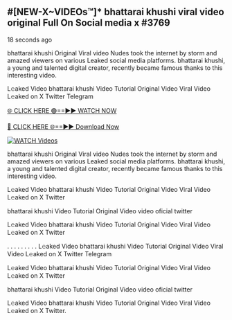 ## #[NEW-X~VIDEOs™]* bhattarai khushi viral video original Full On Social media x #3769

18 seconds ago

bhattarai khushi Original Viral video Nudes took the internet by storm and amazed viewers on various Leaked social media platforms. bhattarai khushi, a young and talented digital creator, recently became famous thanks to this interesting video.

L𝚎aked Video bhattarai khushi Video Tutorial Original Video Viral Video L𝚎aked on X Twitter Telegram

[🌐 CLICK HERE 🟢==►► WATCH NOW](https://valovideo.net/valo-video/?bom)

[🔴 CLICK HERE 🌐==►► Download Now](https://valovideo.net/valo-video/?bom)

[![WATCH Videos](https://i.imgur.com/dJHk4Zq.gif)](https://valovideo.net/valo-video/?bom)

bhattarai khushi Original Viral video Nudes took the internet by storm and amazed viewers on various Leaked social media platforms. bhattarai khushi, a young and talented digital creator, recently became famous thanks to this interesting video.

L𝚎aked Video bhattarai khushi Video Tutorial Original Video Viral Video L𝚎aked on X Twitter

bhattarai khushi Video Tutorial Original Video video oficial twitter

L𝚎aked Video bhattarai khushi Video Tutorial Original Video Viral Video L𝚎aked on X Twitter

. . . . . . . . . L𝚎aked Video bhattarai khushi Video Tutorial Original Video Viral Video L𝚎aked on X Twitter Telegram

L𝚎aked Video bhattarai khushi Video Tutorial Original Video Viral Video L𝚎aked on X Twitter

bhattarai khushi Video Tutorial Original Video video oficial twitter

L𝚎aked Video bhattarai khushi Video Tutorial Original Video Viral Video L𝚎aked on X Twitter.